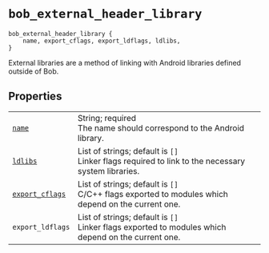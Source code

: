 # `bob_external_header_library`

```bp
bob_external_header_library {
    name, export_cflags, export_ldflags, ldlibs,
}
```

External libraries are a method of linking with Android libraries defined
outside of Bob.

## Properties

|                                                                  |                                                                                                       |
| ---------------------------------------------------------------- | ----------------------------------------------------------------------------------------------------- |
| [`name`](properties/common_properties.md#name)                   | String; required<br>The name should correspond to the Android library.                                |
| [`ldlibs`](properties/legacy_properties.md#ldlibs)               | List of strings; default is `[]`<br>Linker flags required to link to the necessary system libraries.  |
| [`export_cflags`](properties/legacy_properties.md#export_cflags) | List of strings; default is `[]`<br>C/C++ flags exported to modules which depend on the current one.  |
| `export_ldflags`                                                 | List of strings; default is `[]`<br>Linker flags exported to modules which depend on the current one. |
